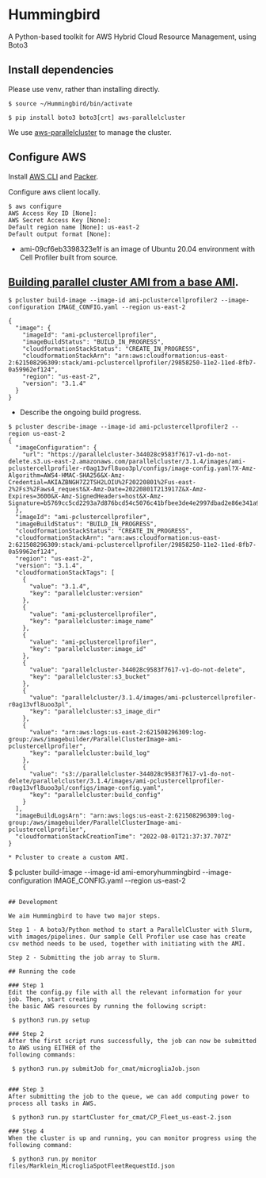 # Hummingbird
A Python-based toolkit for AWS Hybrid Cloud Resource Management, using Boto3

## Install dependencies

Please use venv, rather than installing directly.

````
$ source ~/Hummingbird/bin/activate

$ pip install boto3 boto3[crt] aws-parallelcluster
````

We use [aws-parallelcluster](https://docs.aws.amazon.com/parallelcluster/latest/ug/install-v3-after-install.html) to manage the cluster.


## Configure AWS

Install [AWS CLI](http://aws.amazon.com/cli/) and [Packer](https://www.packer.io/downloads.html).

Configure aws client locally.

````
$ aws configure
AWS Access Key ID [None]:
AWS Secret Access Key [None]:
Default region name [None]: us-east-2
Default output format [None]:
````


* ami-09cf6eb3398323e1f is an image of Ubuntu 20.04 environment with Cell Profiler built from source.


## [Building parallel cluster AMI from a base AMI](https://docs.aws.amazon.com/parallelcluster/latest/ug/building-custom-ami-v3.html).

````
$ pcluster build-image --image-id ami-pclustercellprofiler2 --image-configuration IMAGE_CONFIG.yaml --region us-east-2

{
  "image": {
    "imageId": "ami-pclustercellprofiler",
    "imageBuildStatus": "BUILD_IN_PROGRESS",
    "cloudformationStackStatus": "CREATE_IN_PROGRESS",
    "cloudformationStackArn": "arn:aws:cloudformation:us-east-2:621508296309:stack/ami-pclustercellprofiler/29858250-11e2-11ed-8fb7-0a59962ef124",
    "region": "us-east-2",
    "version": "3.1.4"
  }
}
````

* Describe the ongoing build progress.
````
$ pcluster describe-image --image-id ami-pclustercellprofiler2 --region us-east-2
{
  "imageConfiguration": {
    "url": "https://parallelcluster-344028c9583f7617-v1-do-not-delete.s3.us-east-2.amazonaws.com/parallelcluster/3.1.4/images/ami-pclustercellprofiler-r0ag13vfl8uoo3pl/configs/image-config.yaml?X-Amz-Algorithm=AWS4-HMAC-SHA256&X-Amz-Credential=AKIAZBNGH7Z2TSH2LOIU%2F20220801%2Fus-east-2%2Fs3%2Faws4_request&X-Amz-Date=20220801T213917Z&X-Amz-Expires=3600&X-Amz-SignedHeaders=host&X-Amz-Signature=b5769cc5cd2293a7d876bcd54c5076c41bfbee3de4e2997dbad2e86e341a9526"
  },
  "imageId": "ami-pclustercellprofiler",
  "imageBuildStatus": "BUILD_IN_PROGRESS",
  "cloudformationStackStatus": "CREATE_IN_PROGRESS",
  "cloudformationStackArn": "arn:aws:cloudformation:us-east-2:621508296309:stack/ami-pclustercellprofiler/29858250-11e2-11ed-8fb7-0a59962ef124",
  "region": "us-east-2",
  "version": "3.1.4",
  "cloudformationStackTags": [
    {
      "value": "3.1.4",
      "key": "parallelcluster:version"
    },
    {
      "value": "ami-pclustercellprofiler",
      "key": "parallelcluster:image_name"
    },
    {
      "value": "ami-pclustercellprofiler",
      "key": "parallelcluster:image_id"
    },
    {
      "value": "parallelcluster-344028c9583f7617-v1-do-not-delete",
      "key": "parallelcluster:s3_bucket"
    },
    {
      "value": "parallelcluster/3.1.4/images/ami-pclustercellprofiler-r0ag13vfl8uoo3pl",
      "key": "parallelcluster:s3_image_dir"
    },
    {
      "value": "arn:aws:logs:us-east-2:621508296309:log-group:/aws/imagebuilder/ParallelClusterImage-ami-pclustercellprofiler",
      "key": "parallelcluster:build_log"
    },
    {
      "value": "s3://parallelcluster-344028c9583f7617-v1-do-not-delete/parallelcluster/3.1.4/images/ami-pclustercellprofiler-r0ag13vfl8uoo3pl/configs/image-config.yaml",
      "key": "parallelcluster:build_config"
    }
  ],
  "imageBuildLogsArn": "arn:aws:logs:us-east-2:621508296309:log-group:/aws/imagebuilder/ParallelClusterImage-ami-pclustercellprofiler",
  "cloudformationStackCreationTime": "2022-08-01T21:37:37.707Z"
}

* Pcluster to create a custom AMI.

````
$ pcluster build-image --image-id ami-emoryhummingbird --image-configuration IMAGE_CONFIG.yaml --region us-east-2
````

## Development

We aim Hummingbird to have two major steps.

Step 1 - A boto3/Python method to start a ParallelCluster with Slurm, with images/pipelines. Our sample Cell Profiler use case has create csv method needs to be used, together with initiating with the AMI.

Step 2 - Submitting the job array to Slurm.

## Running the code

### Step 1
Edit the config.py file with all the relevant information for your job. Then, start creating 
the basic AWS resources by running the following script:

 $ python3 run.py setup
 
### Step 2
After the first script runs successfully, the job can now be submitted to AWS using EITHER of the 
following commands:

 $ python3 run.py submitJob for_cmat/microgliaJob.json 
 

### Step 3
After submitting the job to the queue, we can add computing power to process all tasks in AWS. 

 $ python3 run.py startCluster for_cmat/CP_Fleet_us-east-2.json 

### Step 4
When the cluster is up and running, you can monitor progress using the following command:

 $ python3 run.py monitor files/Marklein_MicrogliaSpotFleetRequestId.json 
